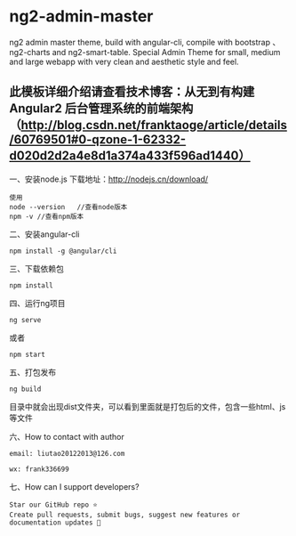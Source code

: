 # ng2-admin-master
ng2 admin master theme, build with angular-cli, compile with bootstrap 、ng2-charts and ng2-smart-table.
Special Admin Theme for small, medium and large webapp with very clean and aesthetic style and feel.

## 此模板详细介绍请查看技术博客：从无到有构建Angular2 后台管理系统的前端架构（http://blog.csdn.net/franktaoge/article/details/60769501#0-qzone-1-62332-d020d2d2a4e8d1a374a433f596ad1440）
一、安装node.js
下载地址：http://nodejs.cn/download/

```
使用
node --version   //查看node版本
npm -v //查看npm版本
```
二、安装angular-cli

```
npm install -g @angular/cli
```
三、下载依赖包

```
npm install
```
四、运行ng项目

```
ng serve
```

或者

```
npm start
```
五、打包发布

```
ng build
```

目录中就会出现dist文件夹，可以看到里面就是打包后的文件，包含一些html、js等文件

六、How to contact with author


```
email: liutao20122013@126.com

wx: frank336699
```
七、How can I support developers?


```
Star our GitHub repo ⭐️
Create pull requests, submit bugs, suggest new features or documentation updates 🔧
```






